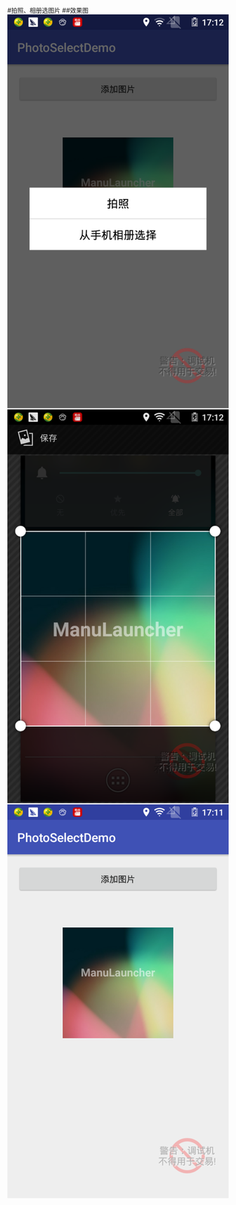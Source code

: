 #拍照、相册选图片
##效果图
![](https://github.com/yananhuang0525/PhotoSelectDemo/raw/master/screenshot/click.png)
![](https://github.com/yananhuang0525/PhotoSelectDemo/raw/master/screenshot/shear.png)
![](https://github.com/yananhuang0525/PhotoSelectDemo/raw/master/screenshot/result.png)